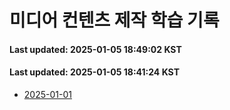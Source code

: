 # 미디어 컨텐츠 제작 학습 기록
#### Last updated: 2025-01-05 18:49:02 KST

#### Last updated: 2025-01-05 18:41:24 KST

- [2025-01-01](20250101.md)

